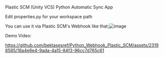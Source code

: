 Plastic SCM (Unity VCS) Python Automatic Sync App

Edit properties.py for your workspace path


You can use it via Plastic SCM's Webhook like that;![image](https://github.com/bektasesref/Python_Webhook_Plastic_SCM/assets/23198585/a5a80642-4758-4f1d-9b79-2731936ffefe)

Demo Video:

https://github.com/bektasesref/Python_Webhook_Plastic_SCM/assets/23198585/18a4e6e4-9ada-4a15-84f3-96cc7d765c61

